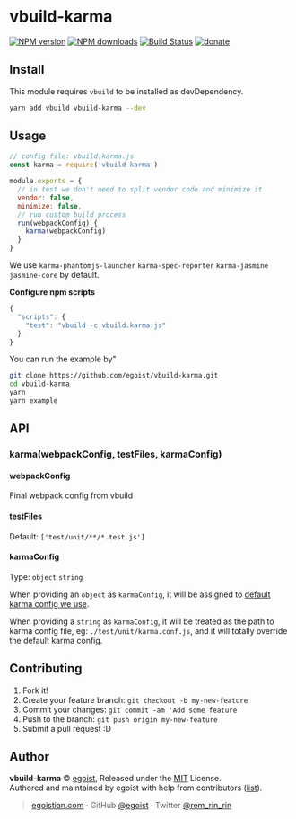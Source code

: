 # vbuild-karma

[![NPM version](https://img.shields.io/npm/v/vbuild-karma.svg?style=flat)](https://npmjs.com/package/vbuild-karma) [![NPM downloads](https://img.shields.io/npm/dm/vbuild-karma.svg?style=flat)](https://npmjs.com/package/vbuild-karma) [![Build Status](https://img.shields.io/circleci/project/egoist/vbuild-karma/master.svg?style=flat)](https://circleci.com/gh/egoist/vbuild-karma) [![donate](https://img.shields.io/badge/$-donate-ff69b4.svg?maxAge=2592000&style=flat)](https://github.com/egoist/donate)

## Install

This module requires `vbuild` to be installed as devDependency.

```bash
yarn add vbuild vbuild-karma --dev
```

## Usage

```js
// config file: vbuild.karma.js
const karma = require('vbuild-karma')

module.exports = {
  // in test we don't need to split vendor code and minimize it
  vendor: false,
  minimize: false,
  // run custom build process
  run(webpackConfig) {
    karma(webpackConfig)
  }
}
```

We use `karma-phantomjs-launcher` `karma-spec-reporter` `karma-jasmine` `jasmine-core` by default.


**Configure npm scripts**

```js
{
  "scripts": {
    "test": "vbuild -c vbuild.karma.js"
  }
}
```

You can run the example by"

```bash
git clone https://github.com/egoist/vbuild-karma.git
cd vbuild-karma
yarn
yarn example
```

## API

### karma(webpackConfig, testFiles, karmaConfig)

#### webpackConfig

Final webpack config from vbuild

#### testFiles

Default: `['test/unit/**/*.test.js']`

#### karmaConfig

Type: `object` `string`

When providing an `object` as `karmaConfig`, it will be assigned to [default karma config we use](/index.js#L7=9).

When providing a `string` as `karmaConfig`, it will be treated as the path to karma config file, eg: `./test/unit/karma.conf.js`, and it will totally override the default karma config.

## Contributing

1. Fork it!
2. Create your feature branch: `git checkout -b my-new-feature`
3. Commit your changes: `git commit -am 'Add some feature'`
4. Push to the branch: `git push origin my-new-feature`
5. Submit a pull request :D


## Author

**vbuild-karma** © [egoist](https://github.com/egoist), Released under the [MIT](./LICENSE) License.<br>
Authored and maintained by egoist with help from contributors ([list](https://github.com/egoist/vbuild-karma/contributors)).

> [egoistian.com](https://egoistian.com) · GitHub [@egoist](https://github.com/egoist) · Twitter [@rem_rin_rin](https://twitter.com/rem_rin_rin)
